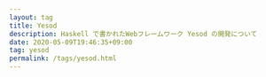 ```yaml
---
layout: tag
title: Yesod
description: Haskell で書かれたWebフレームワーク Yesod の開発について
date: 2020-05-09T19:46:35+09:00
tag: yesod
permalink: /tags/yesod.html
---
```


